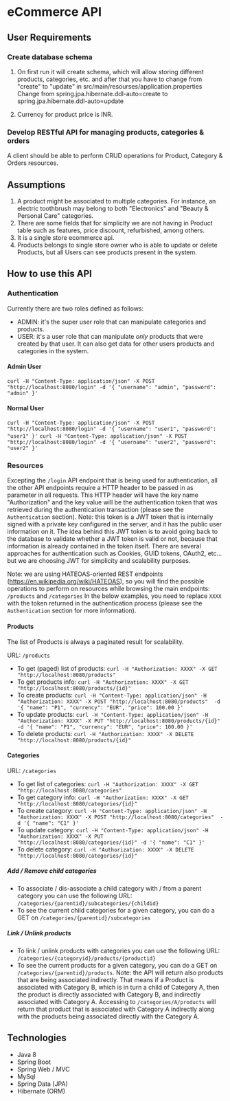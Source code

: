 # eCommerce API

## User Requirements

### Create database schema

1. On first run it will create schema, which will allow storing different products, categories, etc. and after that you have to change from "create" to "update" in src/main/resourses/application.properties
Change from spring.jpa.hibernate.ddl-auto=create to spring.jpa.hibernate.ddl-auto=update

2. Currency for product price is INR.

### Develop RESTful API for managing products, categories & orders

A client should be able to perform CRUD operations for Product, Category & Orders resources.

## Assumptions

1. A product might be associated to multiple categories. For instance, an electric toothbrush may belong to both "Electronics" and "Beauty & Personal Care" categories.
2. There are some fields that for simplicity we are not having in Product table such as features, price discount, refurbished, among others.
3. It is a single store ecommerce api.
4. Products belongs to single store owner who is able to update or delete Products, but all Users can see products present in the system.

## How to use this API

### Authentication

Currently there are two roles defined as follows:
- ADMIN: it's the super user role that can manipulate categories and products.
- USER: it's a user role that can manipulate *only* products that were created by that user. It can also get data for other users products and categories in the system.

#### Admin User
`curl -H "Content-Type: application/json" -X POST "http://localhost:8080/login" -d '{ "username": "admin", "password": "admin" }'`

#### Normal User
`curl -H "Content-Type: application/json" -X POST "http://localhost:8080/login" -d '{ "username": "user1", "password": "user1" }'`
`curl -H "Content-Type: application/json" -X POST "http://localhost:8080/login" -d '{ "username": "user2", "password": "user2" }'`

### Resources

Excepting the `/login` API endpoint that is being used for authentication, all the other API endpoints require a HTTP header to be passed in as parameter in all requests.
This HTTP header will have the key name "Authorization" and the key value will be the authentication token that was retrieved during the authentication transaction (please see the `Authentication` section).
Note: this token is a JWT token that is internally signed with a private key configured in the server, and it has the public user information on it.
The idea behind this JWT token is to avoid going back to the database to validate whether a JWT token is valid or not, because that information is already contained in the token itself.
There are several approaches for authentication such as Cookies, GUID tokens, OAuth2, etc... but we are choosing JWT for simplicity and scalability purposes.

Note: we are using HATEOAS-oriented REST endpoints (https://en.wikipedia.org/wiki/HATEOAS), so you will find the possible operations to perform on resources while browsing the main endpoints: `/products` and `/categories`
In the below examples, you need to replace `XXXX` with the token returned in the authentication process (please see the `Authentication` section for more information).

#### Products

The list of Products is always a paginated result for scalability.

URL: `/products`

* To get (paged) list of products: `curl -H "Authorization: XXXX" -X GET "http://localhost:8080/products"`
* To get products info: `curl -H "Authorization: XXXX" -X GET "http://localhost:8080/products/{id}"`
* To create products: `curl -H "Content-Type: application/json" -H "Authorization: XXXX" -X POST "http://localhost:8080/products"  -d '{ "name": "P1", "currency": "EUR", "price": 100.00 }'`
* To update products: `curl -H "Content-Type: application/json" -H "Authorization: XXXX" -X PUT "http://localhost:8080/products/{id}" -d '{ "name": "P1", "currency": "EUR", "price": 100.00 }'`
* To delete products: `curl -H "Authorization: XXXX" -X DELETE "http://localhost:8080/products/{id}"`

#### Categories

URL: `/categories`

* To get list of categories: `curl -H "Authorization: XXXX" -X GET "http://localhost:8080/categories"`
* To get category info: `curl -H "Authorization: XXXX" -X GET "http://localhost:8080/categories/{id}"`
* To create category: `curl -H "Content-Type: application/json" -H "Authorization: XXXX" -X POST "http://localhost:8080/categories"  -d '{ "name": "C1" }'`
* To update category: `curl -H "Content-Type: application/json" -H "Authorization: XXXX" -X PUT "http://localhost:8080/categories/{id}" -d '{ "name": "C1" }'`
* To delete category: `curl -H "Authorization: XXXX" -X DELETE "http://localhost:8080/categories/{id}"`

##### Add / Remove child categories

* To associate / dis-associate a child category with / from a parent category you can use the following URL: `/categories/{parentid}/subcategories/{childid}`
* To see the current child categories for a given category, you can do a GET on `/categories/{parentid}/subcategories`

##### Link / Unlink products

* To link / unlink products with categories you can use the following URL: `/categories/{categoryid}/products/{productid}`
* To see the current products for a given category, you can do a GET on `/categories/{parentid}/products`.
Note: the API will return also products that are being associated indirectly.
That means if a Product is associated with Category B, which is in turn a child of Category A,
then the product is directly associated with Category B, and indirectly associated with Category A.
Accessing to `/categories/A/products` will return that product that is associated with Category A indirectly along with the products being associated directly with the Category A.

## Technologies

* Java 8
* Spring Boot
* Spring Web / MVC
* MySql
* Spring Data (JPA)
* Hibernate (ORM)

